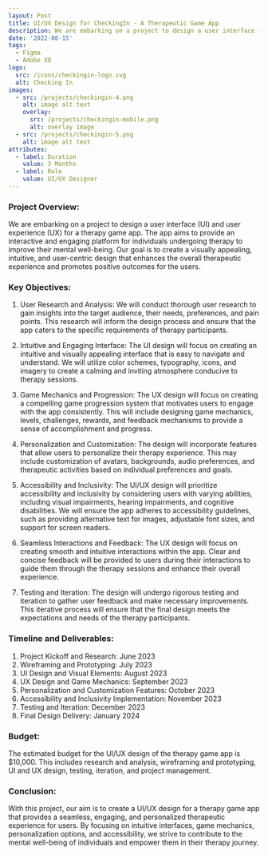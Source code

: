```yaml
---
layout: Post
title: UI/UX Design for CheckingIn - A Therapeutic Game App
description: We are embarking on a project to design a user interface (UI) and user experience (UX) for a therapy game app.
date: '2022-08-15'
tags:
  - Figma
  - Adobe XD
logo:
  src: /icons/checkingin-logo.svg
  alt: Checking In
images:
  - src: /projects/checkingin-4.png
    alt: image alt text
    overlay:
      src: /projects/checkingin-mobile.png
      alt: overlay image
  - src: /projects/checkingin-5.png
    alt: image alt text
attributes:
  - label: Duration
    value: 3 Months
  - label: Role
    value: UI/UX Designer
---
```


### Project Overview:
We are embarking on a project to design a user interface (UI) and user experience (UX) for a therapy game app. The app aims to provide an interactive and engaging platform for individuals undergoing therapy to improve their mental well-being. Our goal is to create a visually appealing, intuitive, and user-centric design that enhances the overall therapeutic experience and promotes positive outcomes for the users.

### Key Objectives:

1. User Research and Analysis: We will conduct thorough user research to gain insights into the target audience, their needs, preferences, and pain points. This research will inform the design process and ensure that the app caters to the specific requirements of therapy participants.

2. Intuitive and Engaging Interface: The UI design will focus on creating an intuitive and visually appealing interface that is easy to navigate and understand. We will utilize color schemes, typography, icons, and imagery to create a calming and inviting atmosphere conducive to therapy sessions.

3. Game Mechanics and Progression: The UX design will focus on creating a compelling game progression system that motivates users to engage with the app consistently. This will include designing game mechanics, levels, challenges, rewards, and feedback mechanisms to provide a sense of accomplishment and progress.

4. Personalization and Customization: The design will incorporate features that allow users to personalize their therapy experience. This may include customization of avatars, backgrounds, audio preferences, and therapeutic activities based on individual preferences and goals.

5. Accessibility and Inclusivity: The UI/UX design will prioritize accessibility and inclusivity by considering users with varying abilities, including visual impairments, hearing impairments, and cognitive disabilities. We will ensure the app adheres to accessibility guidelines, such as providing alternative text for images, adjustable font sizes, and support for screen readers.

6. Seamless Interactions and Feedback: The UX design will focus on creating smooth and intuitive interactions within the app. Clear and concise feedback will be provided to users during their interactions to guide them through the therapy sessions and enhance their overall experience.

7. Testing and Iteration: The design will undergo rigorous testing and iteration to gather user feedback and make necessary improvements. This iterative process will ensure that the final design meets the expectations and needs of the therapy participants.

### Timeline and Deliverables:
1. Project Kickoff and Research: June 2023
2. Wireframing and Prototyping: July 2023
3. UI Design and Visual Elements: August 2023
4. UX Design and Game Mechanics: September 2023
5. Personalization and Customization Features: October 2023
6. Accessibility and Inclusivity Implementation: November 2023
7. Testing and Iteration: December 2023
8. Final Design Delivery: January 2024

### Budget:
The estimated budget for the UI/UX design of the therapy game app is $10,000. This includes research and analysis, wireframing and prototyping, UI and UX design, testing, iteration, and project management.

### Conclusion:
With this project, our aim is to create a UI/UX design for a therapy game app that provides a seamless, engaging, and personalized therapeutic experience for users. By focusing on intuitive interfaces, game mechanics, personalization options, and accessibility, we strive to contribute to the mental well-being of individuals and empower them in their therapy journey.